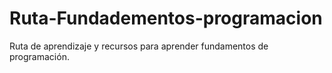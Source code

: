 # Ruta-Fundadementos-programacion
Ruta de aprendizaje y recursos para aprender fundamentos de programación.
